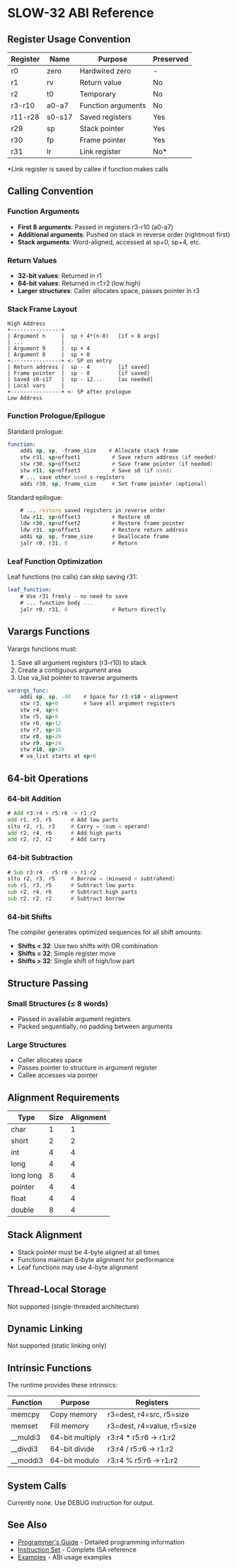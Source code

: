 # SLOW-32 ABI Reference

## Register Usage Convention

| Register | Name | Purpose | Preserved |
|----------|------|---------|-----------|
| r0 | zero | Hardwired zero | - |
| r1 | rv | Return value | No |
| r2 | t0 | Temporary | No |
| r3-r10 | a0-a7 | Function arguments | No |
| r11-r28 | s0-s17 | Saved registers | Yes |
| r29 | sp | Stack pointer | Yes |
| r30 | fp | Frame pointer | Yes |
| r31 | lr | Link register | No* |

*Link register is saved by callee if function makes calls

## Calling Convention

### Function Arguments
- **First 8 arguments**: Passed in registers r3-r10 (a0-a7)
- **Additional arguments**: Pushed on stack in reverse order (rightmost first)
- **Stack arguments**: Word-aligned, accessed at sp+0, sp+4, etc.

### Return Values
- **32-bit values**: Returned in r1
- **64-bit values**: Returned in r1:r2 (low:high)
- **Larger structures**: Caller allocates space, passes pointer in r3

### Stack Frame Layout

```
High Address
+----------------+
| Argument n     |  sp + 4*(n-8)   [if > 8 args]
| ...            |
| Argument 9     |  sp + 4
| Argument 8     |  sp + 0
+----------------+ <- SP on entry
| Return address |  sp - 4         [if saved]
| Frame pointer  |  sp - 8         [if saved]
| Saved s0-s17   |  sp - 12...     [as needed]
| Local vars     |
+----------------+ <- SP after prologue
Low Address
```

### Function Prologue/Epilogue

Standard prologue:
```asm
function:
    addi sp, sp, -frame_size    # Allocate stack frame
    stw r31, sp+offset1          # Save return address (if needed)
    stw r30, sp+offset2          # Save frame pointer (if needed)
    stw r11, sp+offset3          # Save s0 (if used)
    # ... save other used s-registers
    addi r30, sp, frame_size     # Set frame pointer (optional)
```

Standard epilogue:
```asm
    # ... restore saved registers in reverse order
    ldw r11, sp+offset3          # Restore s0
    ldw r30, sp+offset2          # Restore frame pointer
    ldw r31, sp+offset1          # Restore return address
    addi sp, sp, frame_size      # Deallocate frame
    jalr r0, r31, 0              # Return
```

### Leaf Function Optimization

Leaf functions (no calls) can skip saving r31:
```asm
leaf_function:
    # Use r31 freely - no need to save
    # ... function body ...
    jalr r0, r31, 0              # Return directly
```

## Varargs Functions

Varargs functions must:
1. Save all argument registers (r3-r10) to stack
2. Create a contiguous argument area
3. Use va_list pointer to traverse arguments

```asm
varargs_func:
    addi sp, sp, -40    # Space for r3-r10 + alignment
    stw r3, sp+0        # Save all argument registers
    stw r4, sp+4
    stw r5, sp+8
    stw r6, sp+12
    stw r7, sp+16
    stw r8, sp+20
    stw r9, sp+24
    stw r10, sp+28
    # va_list starts at sp+0
```

## 64-bit Operations

### 64-bit Addition
```asm
# Add r3:r4 + r5:r6 -> r1:r2
add r1, r3, r5      # Add low parts
sltu r2, r1, r3     # Carry = (sum < operand)
add r2, r4, r6      # Add high parts
add r2, r2, r2      # Add carry
```

### 64-bit Subtraction
```asm
# Sub r3:r4 - r5:r6 -> r1:r2
sltu r2, r3, r5     # Borrow = (minuend < subtrahend)
sub r1, r3, r5      # Subtract low parts
sub r2, r4, r6      # Subtract high parts
sub r2, r2, r2      # Subtract borrow
```

### 64-bit Shifts
The compiler generates optimized sequences for all shift amounts:
- **Shifts < 32**: Use two shifts with OR combination
- **Shifts = 32**: Simple register move
- **Shifts > 32**: Single shift of high/low part

## Structure Passing

### Small Structures (≤ 8 words)
- Passed in available argument registers
- Packed sequentially, no padding between arguments

### Large Structures
- Caller allocates space
- Passes pointer to structure in argument register
- Callee accesses via pointer

## Alignment Requirements

| Type | Size | Alignment |
|------|------|-----------|
| char | 1 | 1 |
| short | 2 | 2 |
| int | 4 | 4 |
| long | 4 | 4 |
| long long | 8 | 4 |
| pointer | 4 | 4 |
| float | 4 | 4 |
| double | 8 | 4 |

## Stack Alignment
- Stack pointer must be 4-byte aligned at all times
- Functions maintain 8-byte alignment for performance
- Leaf functions may use 4-byte alignment

## Thread-Local Storage
Not supported (single-threaded architecture)

## Dynamic Linking
Not supported (static linking only)

## Intrinsic Functions

The runtime provides these intrinsics:

| Function | Purpose | Registers |
|----------|---------|-----------|
| memcpy | Copy memory | r3=dest, r4=src, r5=size |
| memset | Fill memory | r3=dest, r4=value, r5=size |
| __muldi3 | 64-bit multiply | r3:r4 * r5:r6 -> r1:r2 |
| __divdi3 | 64-bit divide | r3:r4 / r5:r6 -> r1:r2 |
| __moddi3 | 64-bit modulo | r3:r4 % r5:r6 -> r1:r2 |

## System Calls
Currently none. Use DEBUG instruction for output.

## See Also
- [Programmer's Guide](20-programmers-guide.md) - Detailed programming information
- [Instruction Set](25-instruction-set.md) - Complete ISA reference
- [Examples](../examples/) - ABI usage examples